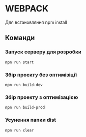 # WEBPACK

Для встановляння npm install

## Команди

### Запуск серверу для розробки
```shell
npm run start
```

### Збір проекту без оптимізіції
```shell
npm run build-dev
```

### Збір проекту з оптимізацією
```shell
npm run build-prod
```

### Усунення папки dist
```shell
npm run clear
```
